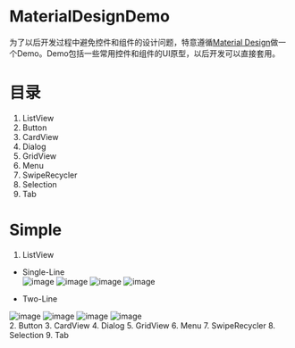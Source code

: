 # MaterialDesignDemo
为了以后开发过程中避免控件和组件的设计问题，特意遵循[Material Design](https://material.google.com/)做一个Demo。Demo包括一些常用控件和组件的UI原型，以后开发可以直接套用。  

# 目录
1. ListView
2. Button
3. CardView
4. Dialog
5. GridView
6. Menu
7. SwipeRecycler
8. Selection
9. Tab

# Simple
1. ListView  
  - Single-Line  
  ![image](https://github.com/Anima18/MaterialDesignDemo/blob/master/image/single_line_listview.png)
  ![image](https://github.com/Anima18/MaterialDesignDemo/blob/master/image/single_line_with_icon.png)
  ![image](https://github.com/Anima18/MaterialDesignDemo/blob/master/image/single_line_with_avatar.png)
  ![image](https://github.com/Anima18/MaterialDesignDemo/blob/master/image/single_line_with_avatar_and_icon.png)  
  
  - Two-Line  
  
  ![image](https://github.com/Anima18/MaterialDesignDemo/blob/master/image/two_line_with_text.jpg)
  ![image](https://github.com/Anima18/MaterialDesignDemo/blob/master/image/two_line_with_icon.jpg)
  ![image](https://github.com/Anima18/MaterialDesignDemo/blob/master/image/two_line_with_avatar.jpg)
  ![image](https://github.com/Anima18/MaterialDesignDemo/blob/master/image/two_line_with_avatar_and_icon.jpg)  
2. Button
3. CardView
4. Dialog
5. GridView
6. Menu
7. SwipeRecycler
8. Selection
9. Tab
